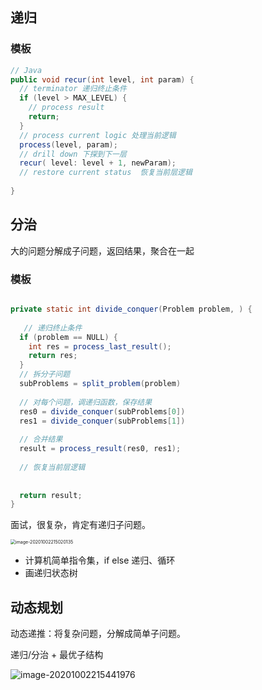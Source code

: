 ## 递归

### 模板

```java
// Java
public void recur(int level, int param) { 
  // terminator 递归终止条件
  if (level > MAX_LEVEL) { 
    // process result 
    return; 
  }
  // process current logic 处理当前逻辑
  process(level, param); 
  // drill down 下探到下一层
  recur( level: level + 1, newParam); 
  // restore current status  恢复当前层逻辑
 
}
```

## 分治

大的问题分解成子问题，返回结果，聚合在一起

### 模板

```java

private static int divide_conquer(Problem problem, ) {
  
   // 递归终止条件
  if (problem == NULL) {
    int res = process_last_result();
    return res;     
  }
  // 拆分子问题
  subProblems = split_problem(problem)
  
  // 对每个问题，调递归函数，保存结果
  res0 = divide_conquer(subProblems[0])
  res1 = divide_conquer(subProblems[1])
  
  // 合并结果
  result = process_result(res0, res1);
  
  // 恢复当前层逻辑
    
    
  return result;
}
```



面试，很复杂，肯定有递归子问题。



<img src="https://gitee.com//chenchong0817/picture/raw/master/Aaron/20201002215021.png" alt="image-20201002215020135" style="zoom:50%;" />

- 计算机简单指令集，if else 递归、循环
- 画递归状态树

## 动态规划

动态递推：将复杂问题，分解成简单子问题。

递归/分治 + 最优子结构

![image-20201002215441976](https://gitee.com//chenchong0817/picture/raw/master/Aaron/20201002215445.png)

